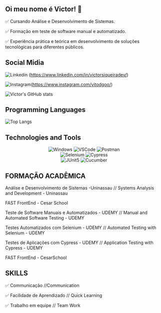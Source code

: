 ## Oi meu nome é Victor! 👋

✅ Cursando Análise e Desenvolvimento de Sistemas.

✅ Formação em teste de software manual e automatizado.

✅ Experiência prática e teórica em desenvolvimento de soluções tecnológicas para diferentes públicos.


## Social Midia 

![Linkedin](https://img.shields.io/badge/LinkedIn-0077B5?style=for-the-badge&logo=linkedin&logoColor=white) (https://www.linkedin.com/in/victorsiqueiradev/) 

![Instagram](https://img.shields.io/badge/Instagram-FF0000?style=for-the-badge&logo=instagram&logoColor=pink)(https://www.instagram.com/vitodgoo/)



![Victor's GitHub stats](https://github-readme-stats.vercel.app/api?username=victorsiqueiraDev&show_icons=true&theme=transparent)

## Programming Languages

![Top Langs](https://github-readme-stats.vercel.app/api/top-langs/?username=victorsiqueiraDev&langs_count=8&theme=dark)

## Technologies and Tools

<div align="center">

<img alt="Windows" src="https://img.shields.io/badge/Windows-0078D6?style=for-the-badge&logo=windows&logoColor=white" />


<img alt="VSCode" src="https://img.shields.io/badge/Visual_Studio_Code-0078D4?style=for-the-badge&logo=visual%20studio%20code&logoColor=white" />


<img alt="Postman" src="https://img.shields.io/badge/Postman-FF6C37.svg?style=for-the-badge&logo=Postman&logoColor=white" />

<br>


<img alt="Selenium" src="https://img.shields.io/badge/Selenium-43B02A.svg?style=for-the-badge&logo=Selenium&logoColor=white" />

<img alt="Cypress" src="https://img.shields.io/badge/Cypress-17202C.svg?style=for-the-badge&logo=Cypress&logoColor=white" />

<br>

<img alt="JUnit5" src="https://img.shields.io/badge/JUnit5-25A162.svg?style=for-the-badge&logo=JUnit5&logoColor=white" />

<img alt="Cucumber" src="https://img.shields.io/badge/Cucumber-23D96C.svg?style=for-the-badge&logo=Cucumber&logoColor=white" />

</div>



## FORMAÇÃO ACADÊMICA 

Análise e Desenvolvimento de Sistemas -Uninassau // Systems Analysis and Development - Uninassau

FAST FrontEnd - Cesar School 

Teste de Software Manuais e Automatizados - UDEMY // Manual and Automated Software Testing - UDEMY

Testes Automatizados com Selenium - UDEMY // Automated Testing with Selenium - UDEMY

Testes de Aplicações com Cypress - UDEMY // Application Testing with Cypress - UDEMY

FAST FrontEnd - CesarSchool 



## SKILLS

✅ Communicação //Communication

✅ Facilidade de Aprendizado // Quick Learning

✅ Trabalho em equipe // Team Work
